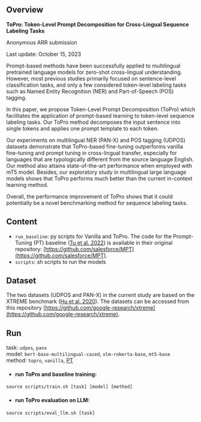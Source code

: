 ## Overview

**ToPro: Token-Level Prompt Decomposition for Cross-Lingual Sequence Labeling Tasks**

Anonymous ARR submission

Last update: October 15, 2023

Prompt-based methods have been successfully applied to multilingual pretrained language models for zero-shot cross-lingual understanding. However, most previous studies primarily focused on sentence-level classification tasks, and only a few considered token-level labeling tasks such as Named Entity Recognition (NER) and Part-of-Speech (POS) tagging. 

In this paper, we propose Token-Level Prompt Decomposition (ToPro) which facilitates the application of prompt-based learning to token-level sequence labeling tasks. Our ToPro method decomposes the input sentence into single tokens and applies one prompt template to each token. 

Our experiments on multilingual NER (PAN-X) and POS tagging (UDPOS) datasets demonstrate that ToPro-based fine-tuning outperforms vanilla fine-tuning and prompt tuning in cross-lingual transfer, especially for languages that are typologically different from the source language English. Our method also attains state-of-the-art performance when employed with mT5 model. Besides, our exploratory study in multilingual large language models shows that ToPro performs much better than the current in-context learning method. 

Overall, the performance improvement of ToPro shows that it could potentially be a novel benchmarking method for sequence labeling tasks.


## Content

- `run_baseline`: py scripts for Vanilla and ToPro. The code for the Prompt-Tuning (PT) baseline ([Tu et al. 2022](https://arxiv.org/pdf/2210.12360.pdf)) is available in their original repository: [https://github.com/salesforce/MPT](https://github.com/salesforce/MPT).
- `scripts`: sh scripts to run the models


## Dataset
The two datasets (UDPOS and PAN-X) in the current study are based on the XTREME benchmark ([Hu et al. 2020](https://arxiv.org/pdf/2003.11080.pdf)). The datasets can be accessed from this repository [https://github.com/google-research/xtreme](https://github.com/google-research/xtreme).


## Run
task: `udpos`, `panx`  
model: `bert-base-multilingual-cased`, `xlm-roberta-base`, `mt5-base`  
method: `topro`, `vanilla`, [PT](https://github.com/salesforce/MPT)  

- #### run ToPro and baseline training: 
```
source scripts/train.sh [task] [model] [method]
```

- #### run ToPro evaluation on LLM: 
```
source scripts/eval_llm.sh [task]
```


